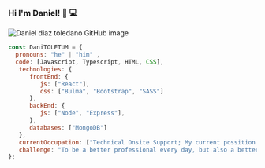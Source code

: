 ### Hi I'm Daniel! 👋 :computer:

![Daniel diaz toledano GitHub image](https://user-images.githubusercontent.com/33659827/203969374-18f8e03f-f873-4757-8a8d-a021da4ece56.png)

```javascript
const DaniTOLETUM = {
  pronouns: "he" | "him" ,
  code: [Javascript, Typescript, HTML, CSS],
   technologies: {
      frontEnd: {
         js: ["React"],
         css: ["Bulma", "Bootstrap", "SASS"]
      },
      backEnd: {
         js: ["Node", "Express"],
      },
      databases: ["MongoDB"]
   },
   currentOccupation: ["Technical Onsite Support; My current possition is something between PO and Senior Web Developer"],
   challenge: "To be a better professional every day, but also a better person",
};
```


<!--
**DaniTOLETUM/DaniTOLETUM** is a ✨ _special_ ✨ repository because its `README.md` (this file) appears on your GitHub profile.

Here are some ideas to get you started:

- 🔭 I’m currently working on ...
- 🌱 I’m currently learning ...
- 👯 I’m looking to collaborate on ...
- 🤔 I’m looking for help with ...
- 💬 Ask me about ...
- 📫 How to reach me: ...
- 😄 Pronouns: ...
- ⚡ Fun fact: ...
-->
